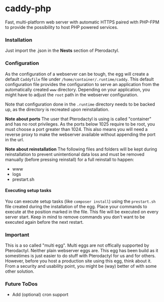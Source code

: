 # caddy-php
Fast, multi-platform web server with automatic HTTPS paired with PHP-FPM to provide the possibility to host PHP powered services.

### Installation
Just import the .json in the **Nests** section of Pterodactyl.

### Configuration
As the configuration of a webserver can be tough, the egg will create a default `Caddyfile` file under `/home/container/.runtime/caddy`.
This default configuration file provides the configuration to serve an application from the automatically created `www` directory.
Depending on your application, you might have to adjust the `root` path in the webserver configuration.

Note that configuration done in the `.runtime` directory needs to be backed up, as the directory is recreated upon reinstallation.

**Note about ports**
The user that Pterodactyl is using is called "container" and has no root privileges. 
As the ports below 1025 require to be root, you must choose a port greater than 1024.
This also means you will need a reverse proxy to make the webserver available without appending the
port in the url.

**Note about reinstallation**
The following files and folders will be kept during reinstallation to prevent unintentional data loss
and must be removed manually (before pressing reinstall) for a full reinstall to happen:
 - www
 - logs
 - prestart.sh

#### Executing setup tasks
You can execute setup tasks (like `composer install`) using the `prestart.sh` file created during the installation of the egg.
Place your commands to execute at the position marked in the file.
This file will be executed on every server start.
Keep in mind to remove commands you don't want to be executed again before the next restart.

### Important

This is a so called "multi egg". Multi eggs are not offically supported by Pterodactyl.
Neither plain webserver eggs are. This egg has been build as it somestimes is just easier to do stuff with
Pterodactyl for us and for others.
However, before you host a production site using this egg, think about it. From a security and usability point,
you might be (way) better of with some other solution.

### Future ToDos
 - Add (optional) cron support
